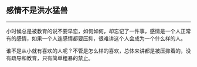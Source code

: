 ## 感情不是洪水猛兽

---

小时候总是被教育的说不要早恋，如何如何，却忘记了一件事，感情是一个人正常有的感情，如果一个人连感情都要压抑，很难讲这个人会成为一个什么样的人。

谁不是从小就有喜欢的人呢？不管是怎么样的喜欢，总体来讲都是被压抑着的，没有疏导和教育，只有简单粗暴的禁止。

